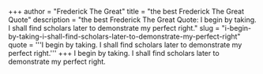 +++
author = "Frederick The Great"
title = "the best Frederick The Great Quote"
description = "the best Frederick The Great Quote: I begin by taking. I shall find scholars later to demonstrate my perfect right."
slug = "i-begin-by-taking-i-shall-find-scholars-later-to-demonstrate-my-perfect-right"
quote = '''I begin by taking. I shall find scholars later to demonstrate my perfect right.'''
+++
I begin by taking. I shall find scholars later to demonstrate my perfect right.
